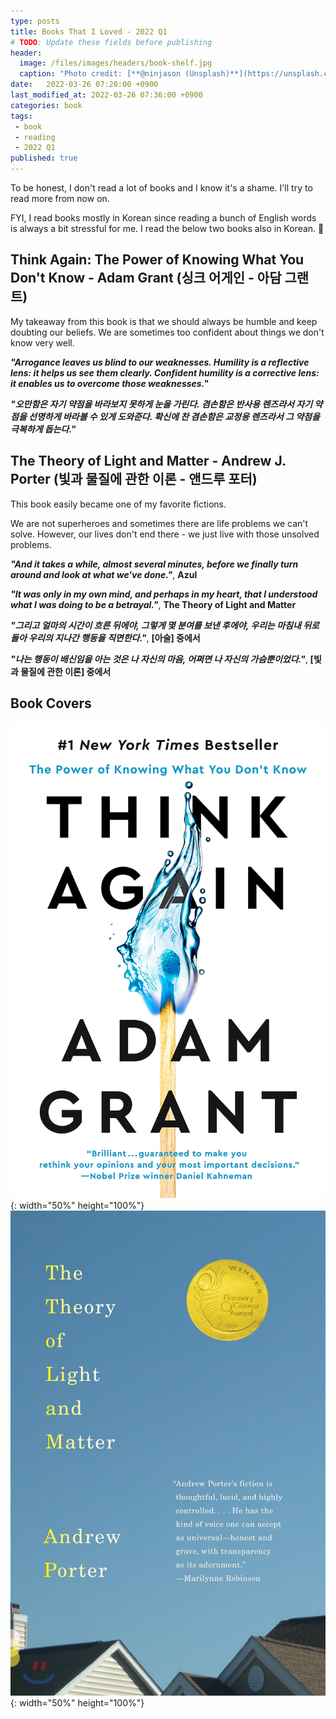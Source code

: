 ```yaml
---
type: posts
title: Books That I Loved - 2022 Q1
# TODO: Update these fields before publishing
header:
  image: /files/images/headers/book-shelf.jpg
  caption: "Photo credit: [**@ninjason (Unsplash)**](https://unsplash.com/@ninjason)"
date:   2022-03-26 07:20:00 +0900
last_modified_at: 2022-03-26 07:36:00 +0900
categories: book
tags:
 - book
 - reading
 - 2022 Q1
published: true
---
```


To be honest, I don't read a lot of books and I know it's a shame. I'll try to read more from now on. 

FYI, I read books mostly in Korean since reading a bunch of English words is always a bit stressful for me. I read the below two books also in Korean. 🙂

## Think Again: The Power of Knowing What You Don't Know - Adam Grant (싱크 어게인 - 아담 그랜트)

My takeaway from this book is that we should always be humble and keep doubting our beliefs. We are sometimes too confident about things we don't know very well. 

***"Arrogance leaves us blind to our weaknesses. Humility is a reflective lens: it helps us see them clearly. Confident humility is a corrective lens: it enables us to overcome those weaknesses."***

***"오만함은 자기 약점을 바라보지 못하게 눈을 가린다. 겸손함은 반사용 렌즈라서 자기 약점을 선명하게 바라볼 수 있게 도와준다. 확신에 찬 겸손함은 교정용 렌즈라서 그 약점을 극복하게 돕는다."***

## The Theory of Light and Matter - Andrew J. Porter (빛과 물질에 관한 이론 - 앤드루 포터)

This book easily became one of my favorite fictions. 

We are not superheroes and sometimes there are life problems we can't solve. However, our lives don't end there - we just live with those unsolved problems. 

***"And it takes a while, almost several minutes, before we finally turn around and look at what we've done."***, **Azul**

***"It was only in my own mind, and perhaps in my heart, that I understood what I was doing to be a betrayal."***, **The Theory of Light and Matter**

***"그리고 얼마의 시간이 흐른 뒤에야, 그렇게 몇 분여를 보낸 후에야, 우리는 마침내 뒤로 돌아 우리의 지나간 행동을 직면한다."***, **[아술] 중에서**

***"나는 행동이 배신임을 아는 것은 나 자신의 마음, 어쩌면 나 자신의 가슴뿐이었다."***, **[빛과 물질에 관한 이론] 중에서**

## Book Covers

![image](/files/images/book-covers/think-again-adam-grant.jpg){: width="50%" height="100%"}![image](/files/images/book-covers/the-theroy-of-light-and-matter-andrew-porter.jpg){: width="50%" height="100%"}
